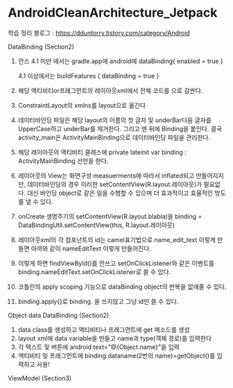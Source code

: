 # AndroidCleanArchitecture_Jetpack


학습 정리 블로그 : https://dduntorry.tistory.com/category/Android


DataBinding (Section2)

1. 안스 4.1 미만 에서는 gradle.app에 android에
    dataBinding{
      enabled = true
    }
    
   4.1 이상에서는
    buildFeatures {
        dataBinding = true
    }
    
2. 해당 액티비티or프래그먼트의 레이아웃xml에서 전체 코드를 <layout></layout>으로 감싼다.

3. ConstraintLayout의 xmlns를 layout으로 옮긴다

4. 데이터바인딩 파일은 해당 layout의 이름의 첫 글자 및 underBar다음 글자를 UpperCase하고 underBar를 제거한다. 그리고 맨 뒤에 Binding을 붙인다. 결국 activity_main은 ActivityMainBinding으로    데이터바인딩 파일을 관리한다.

5. 해당 레이아웃의 액티비티 클래스에 private lateinit var binding : ActivityMainBinding 선언을 한다.

6. 레이아웃의 View는 화면구성 measuerments에 따라서 inflated되고 만들어지지만, 데이터바인딩의 경우 이러한 setContentView(R.layout.레이아웃)가 필요없다. 대신 바인딩 object로 같은 일을 수행할    수 있으며 더 효과적이고 효율적인 방도를 낼 수 있다.

7. onCreate 생명주기의 setContentView(R.layout.blabla)을 binding = DataBindingUtil.setContentView(this, R.layout.레이아웃)

8. 레이아웃xml의 각 컴포넌트의 id는 camel표기법으로 name_edit_text 이렇게 만들면 아까와 같이 nameEditText 이렇게 만들어진다.

9. 이렇게 하면 findViewById()를 안쓰고 setOnClickListener와 같은 이벤트를 binding.nameEditText.setOnClickListener로 쓸 수 있다.

10. 코틀린의 apply scoping 기능으로 dataBinding object의 반복을 없애줄 수 있다.

11. binding.apply{}로 binding. 을 쓰지않고 그냥 id만 쓸 수 있다.

Object data DataBinding (Section2)

1. data class를 생성하고 액티비티나 프래그먼트에 get 메소드를 생성
2. layout xml에 data variable을 만들고 name과 type(객체 경로)를 입력한다
3. 각 텍스트 및 버튼에 android:text="@{Object.name}"을 입력
4. 액티비티 및 프래그먼트에 binding.dataname(2번의 name)=getObject()를 입력하고 사용!

ViewModel (Section3)
